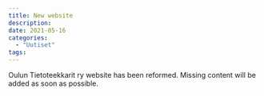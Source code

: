 ```yaml
---
title: New website
description: 
date: 2021-05-16
categories:
  - "Uutiset"
tags:
---
```


Oulun Tietoteekkarit ry website has been reformed. Missing content will be added as soon as possible.

